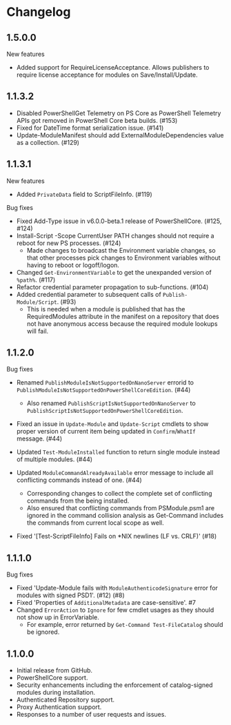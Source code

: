 # Changelog

## 1.5.0.0

New features
* Added support for RequireLicenseAcceptance. Allows publishers to require license acceptance for modules on Save/Install/Update.

## 1.1.3.2
* Disabled PowerShellGet Telemetry on PS Core as PowerShell Telemetry APIs got removed in PowerShell Core beta builds. (#153)
* Fixed for DateTime format serialization issue. (#141)
* Update-ModuleManifest should add ExternalModuleDependencies value as a collection. (#129)

## 1.1.3.1

New features
* Added `PrivateData` field to ScriptFileInfo. (#119)

Bug fixes
* Fixed Add-Type issue in v6.0.0-beta.1 release of PowerShellCore. (#125, #124)
* Install-Script -Scope CurrentUser PATH changes should not require a reboot for new PS processes. (#124)
    - Made changes to broadcast the Environment variable changes, so that other processes pick changes to Environment variables without having to reboot or logoff/logon.
* Changed `Get-EnvironmentVariable` to get the unexpanded version of `%path%`. (#117)
* Refactor credential parameter propagation to sub-functions. (#104)
* Added credential parameter to subsequent calls of `Publish-Module/Script`. (#93)
    - This is needed when a module is published that has the RequiredModules attribute in the manifest on a repository that does not have anonymous access because the required module lookups will fail.

## 1.1.2.0

Bug fixes
* Renamed `PublishModuleIsNotSupportedOnNanoServer` errorid to `PublishModuleIsNotSupportedOnPowerShellCoreEdition`. (#44)
    - Also renamed `PublishScriptIsNotSupportedOnNanoServer` to `PublishScriptIsNotSupportedOnPowerShellCoreEdition`.
* Fixed an issue in `Update-Module` and `Update-Script` cmdlets to show proper version of current item being updated in `Confirm`/`WhatIf` message. (#44)
* Updated `Test-ModuleInstalled` function to return single module instead of multiple modules. (#44)
* Updated `ModuleCommandAlreadyAvailable` error message to include all conflicting commands instead of one.  (#44)
    - Corresponding changes to collect the complete set of conflicting commands from the being installed.
    - Also ensured that conflicting commands from PSModule.psm1 are ignored in the command collision analysis as Get-Command includes the commands from current local scope as well.

* Fixed '[Test-ScriptFileInfo] Fails on *NIX newlines (LF vs. CRLF)' (#18)


## 1.1.1.0

Bug fixes
* Fixed 'Update-Module fails with `ModuleAuthenticodeSignature` error for modules with signed PSD1'. (#12) (#8)
* Fixed 'Properties of `AdditionalMetadata` are case-sensitive'. #7
* Changed `ErrorAction` to `Ignore` for few cmdlet usages as they should not show up in ErrorVariable.
    - For example, error returned by `Get-Command Test-FileCatalog` should be ignored.


## 1.1.0.0

* Initial release from GitHub.
* PowerShellCore support.
* Security enhancements including the enforcement of catalog-signed modules during installation.
* Authenticated Repository support.
* Proxy Authentication support.
* Responses to a number of user requests and issues.
